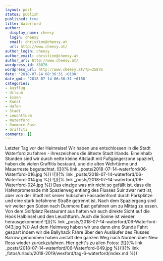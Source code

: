 ```yaml
---
layout: post
status: publish
published: true
title: Waterford
author:
  display_name: cheesy
  login: cheesy
  email: christine@cheesy.at
  url: http://www.cheesy.at/
author_login: cheesy
author_email: christine@cheesy.at
author_url: http://www.cheesy.at/
wordpress_id: 35876
wordpress_url: http://www.cheesy.at/?p=35876
date: '2018-07-14 08:36:31 +0100'
date_gmt: '2018-07-14 06:36:31 +0100'
categories:
- Ausflug
- Urlaub
- Essen
- Kunst
- Hafen
- Stadt
- Leuchtturm
- Waterford
- Dunmore East
- Graffiti
comments: []
---
```

Letzter Tag vor der Heimreise! Wir haben uns entschlossen in die Stadt Waterford zu fahren - ihreszeichens die älteste Stadt Irlands.
Eineinhalb Stunden sind wir durch nette kleine Altstadt mit Fußgängerzone spaziert, haben die vielen Graffitis bestaunt, und die alten Wehrtürme und Mauerreste begutachtet.
![]({% link _posts/2018-07-14-waterford/06-Waterford-016.jpg %})
![]({% link _posts/2018-07-14-waterford/06-Waterford-014.jpg %})
![]({% link _posts/2018-07-14-waterford/06-Waterford-024.jpg %})
Das einzige was mir nicht so gefällt ist, dass die Hafenpromenade mit Spazierweg entlang des Flusses Suir zwar nett ist, aber von der Stadt mit seiner hübschen Fassadenfront durch Parkplätze und eine stark befahrene Straße getrennt ist.
Nach dem Spaziergang sind wir weiter gen Süden nach Dunmore East gefahren um zu Mittag zu essen. Von dem Golfplatz Restaurant aus hatten wir auch direkte Sicht auf die Hook Halbinsel und den Leuchtturm. Auch die Sonne ist wieder herausgekommen!
![]({% link _posts/2018-07-14-waterford/06-Waterford-043.jpg %})
Auf dem Heimweg haben wir uns dann eine Stunde Fahrt gespart indem wir die Ballyhack Fähre über den Ausläufer des Flusses Barrow genommen haben anstatt den ganzen Weg nach Norden über New Ross wieder zurückzufahren.
Hier geht's zu allen Fotos:
[![]({% link _posts/2018-07-14-waterford/06-Waterford-049.jpg %})]({% link _fotos/urlaub/2018-2019/wexford/tag-6-waterford/index.md %})
